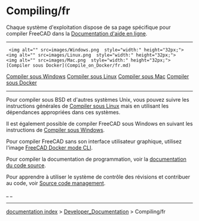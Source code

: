# Compiling/fr
Chaque système d\'exploitation dispose de sa page spécifique pour compiler FreeCAD dans la [Documentation d\'aide en ligne](Online_Help_Toc/fr.md).

  ----------------------------------------------------------- ------------------------------------------------------- ----------------------------------------------------- ---------------------------------------------------------
     <img alt="" src=images/Windows.png  style="width:" height="32px;">        <img alt="" src=images/Linux.png  style="width:" height="32px;">         <img alt="" src=images/Mac.png  style="width:" height="32px;">       [Compiler sous Docker](Compile_on_Docker/fr.md)
   [Compiler sous Windows](Compile_on_Windows/fr.md)   [Compiler sous Linux](Compile_on_Linux/fr.md)   [Compiler sous Mac](Compile_on_MacOS/fr.md)   [Compiler sous Docker](Compile_on_Docker/fr.md)
  ----------------------------------------------------------- ------------------------------------------------------- ----------------------------------------------------- ---------------------------------------------------------

Pour compiler sous BSD et d\'autres systèmes Unix, vous pouvez suivre les instructions générales de [Compiler sous Linux](Compile_on_Linux/fr.md) mais en utilisant les dépendances appropriées dans ces systèmes.

Il est également possible de compiler FreeCAD sous Windows en suivant les instructions de [Compiler sous Windows](Compile_on_Windows/fr.md).

Pour compiler FreeCAD sans son interface utilisateur graphique, utilisez l\'image [FreeCAD Docker mode CLI](FreeCAD_Docker_CLI_mode/fr.md).

Pour compiler la documentation de programmation, voir la [documentation du code source](Source_documentation/fr.md).

Pour apprendre à utiliser le système de contrôle des révisions et contribuer au code, voir [Source code management](Source_code_management/fr.md).




_ _

---
[documentation index](../README.md) > [Developer_Documentation](Category_Developer_Documentation.md) > Compiling/fr

